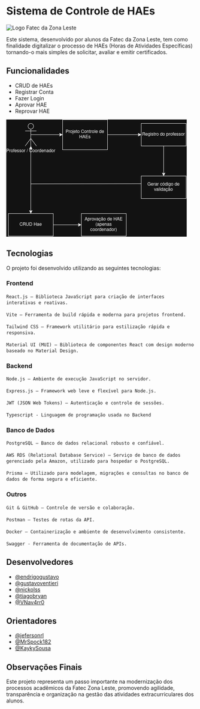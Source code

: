 # Sistema de Controle de HAEs

![Logo Fatec da Zona Leste](https://bkpsitecpsnew.blob.core.windows.net/uploadsitecps/sites/137/2024/08/logo-fatec_zona_leste.png)

Este sistema, desenvolvido por alunos da Fatec da Zona Leste, tem como finalidade digitalizar o processo de HAEs (Horas de Atividades Específicas) tornando-o mais simples de solicitar, avaliar e emitir certificados.
## Funcionalidades

- CRUD de HAEs
- Registrar Conta
- Fazer Login
- Aprovar HAE
- Reprovar HAE

![Fluxo do Sistema](./docs/fluxoHae.jpeg)
## Tecnologias

O projeto foi desenvolvido utilizando as seguintes tecnologias:

### Frontend

    React.js — Biblioteca JavaScript para criação de interfaces interativas e reativas.

    Vite — Ferramenta de build rápida e moderna para projetos frontend.

    Tailwind CSS — Framework utilitário para estilização rápida e responsiva.

    Material UI (MUI) — Biblioteca de componentes React com design moderno baseado no Material Design.

### Backend

    Node.js — Ambiente de execução JavaScript no servidor.

    Express.js — Framework web leve e flexível para Node.js.

    JWT (JSON Web Tokens) — Autenticação e controle de sessões.

    Typescript - Linguagem de programação usada no Backend

### Banco de Dados

    PostgreSQL — Banco de dados relacional robusto e confiável.

    AWS RDS (Relational Database Service) — Serviço de banco de dados gerenciado pela Amazon, utilizado para hospedar o PostgreSQL.

    Prisma — Utilizado para modelagem, migrações e consultas no banco de dados de forma segura e eficiente.

### Outros

    Git & GitHub — Controle de versão e colaboração.

    Postman — Testes de rotas da API.

    Docker — Containerização e ambiente de desenvolvimento consistente.

    Swagger - Ferramenta de documentação de APIs.
## Desenvolvedores

- [@endrigogustavo](https://github.com/endrigogustavo)
- [@gustavoventieri](https://github.com/gustavoventieri)
- [@nickolss](https://www.github.com/nickolss)
- [@tiagobryan](https://github.com/tiagobryan)
- [@VNav4rr0](https://github.com/VNav4rr0)

## Orientadores

- [@jefersonrl](https://github.com/jefersonrl)
- [@MrSpock182](https://github.com/MrSpock182)
- [@KaykySousa](https://github.com/KaykySousa)
## Observações Finais

Este projeto representa um passo importante na modernização dos processos acadêmicos da Fatec Zona Leste, promovendo agilidade, transparência e organização na gestão das atividades extracurriculares dos alunos.